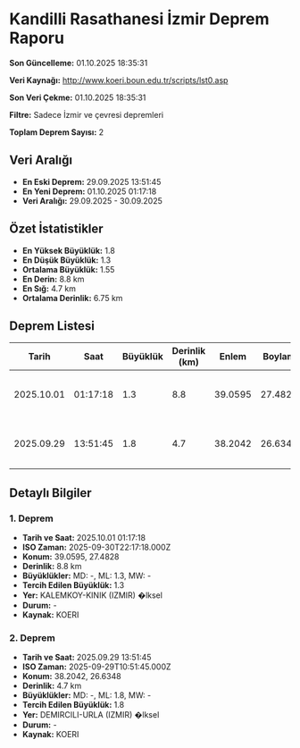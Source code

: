 # Kandilli Rasathanesi İzmir Deprem Raporu

**Son Güncelleme:** 01.10.2025 18:35:31

**Veri Kaynağı:** http://www.koeri.boun.edu.tr/scripts/lst0.asp

**Son Veri Çekme:** 01.10.2025 18:35:31

**Filtre:** Sadece İzmir ve çevresi depremleri

**Toplam Deprem Sayısı:** 2

## Veri Aralığı

- **En Eski Deprem:** 29.09.2025 13:51:45
- **En Yeni Deprem:** 01.10.2025 01:17:18
- **Veri Aralığı:** 29.09.2025 - 30.09.2025

## Özet İstatistikler

- **En Yüksek Büyüklük:** 1.8
- **En Düşük Büyüklük:** 1.3
- **Ortalama Büyüklük:** 1.55
- **En Derin:** 8.8 km
- **En Sığ:** 4.7 km
- **Ortalama Derinlik:** 6.75 km

## Deprem Listesi

| Tarih | Saat | Büyüklük | Derinlik (km) | Enlem | Boylam | Konum | Durum |
|-------|------|----------|---------------|-------|--------|-------|-------|
| 2025.10.01 | 01:17:18 | 1.3 | 8.8 | 39.0595 | 27.4828 | KALEMKOY-KINIK (IZMIR) �lksel | - |
| 2025.09.29 | 13:51:45 | 1.8 | 4.7 | 38.2042 | 26.6348 | DEMIRCILI-URLA (IZMIR) �lksel | - |

## Detaylı Bilgiler

### 1. Deprem

- **Tarih ve Saat:** 2025.10.01 01:17:18
- **ISO Zaman:** 2025-09-30T22:17:18.000Z
- **Konum:** 39.0595, 27.4828
- **Derinlik:** 8.8 km
- **Büyüklükler:** MD: -, ML: 1.3, MW: -
- **Tercih Edilen Büyüklük:** 1.3
- **Yer:** KALEMKOY-KINIK (IZMIR) �lksel
- **Durum:** -
- **Kaynak:** KOERI

### 2. Deprem

- **Tarih ve Saat:** 2025.09.29 13:51:45
- **ISO Zaman:** 2025-09-29T10:51:45.000Z
- **Konum:** 38.2042, 26.6348
- **Derinlik:** 4.7 km
- **Büyüklükler:** MD: -, ML: 1.8, MW: -
- **Tercih Edilen Büyüklük:** 1.8
- **Yer:** DEMIRCILI-URLA (IZMIR) �lksel
- **Durum:** -
- **Kaynak:** KOERI

